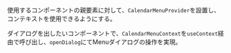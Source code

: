 使用するコンポーネントの親要素に対して、`CalendarMenuProvider`を設置し、コンテキストを使用できるようにする。

ダイアログを出したいコンポーネントで、`CalendarMenuContext`を`useContext`経由で呼び出し、`openDialog`にてMenuダイアログの操作を実現。
